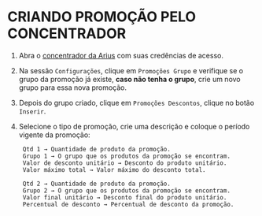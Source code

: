 # CRIANDO PROMOÇÃO PELO CONCENTRADOR

1. Abra o [concentrador da Arius](http://10.254.1.240/index.php) com suas credências de acesso. 

2. Na sessão `Configurações`, clique em `Promoções Grupo` e verifique se o grupo da promoção já existe, **caso não tenha o grupo**, crie um novo grupo para essa nova promoção.

3. Depois do grupo criado, clique em `Promoções Descontos`, clique no botão `Inserir`.

4. Selecione o tipo de promoção, crie uma descrição e coloque o período vigente da promoção:

        Qtd 1 → Quantidade de produto da promoção.
        Grupo 1 → O grupo que os produtos da promoção se encontram.
        Valor de desconto unitário → Desconto do produto unitário.
        Valor máximo total → Valor máximo do desconto total.
        
        Qtd 2 → Quantidade de produto da promoção.
        Grupo 2 → O grupo que os produtos da promoção se encontram.
        Valor final unitário → Desconto final do produto unitário.
        Percentual de desconto → Percentual de desconto da promoção.
